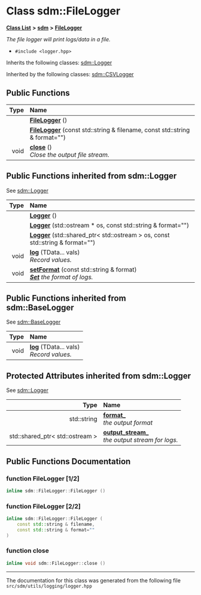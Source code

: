
# Class sdm::FileLogger

<link rel="stylesheet" href="https://cdnjs.cloudflare.com/ajax/libs/KaTeX/0.5.1/katex.min.css">
<link rel="stylesheet" href="https://cdn.jsdelivr.net/github-markdown-css/2.2.1/github-markdown.css"/>



[**Class List**](annotated.md) **>** [**sdm**](namespacesdm.md) **>** [**FileLogger**](classsdm_1_1FileLogger.md)



_The file logger will print logs/data in a file._ 

* `#include <logger.hpp>`



Inherits the following classes: [sdm::Logger](classsdm_1_1Logger.md)


Inherited by the following classes: [sdm::CSVLogger](classsdm_1_1CSVLogger.md)


















## Public Functions

| Type | Name |
| ---: | :--- |
|   | [**FileLogger**](classsdm_1_1FileLogger.md#function-filelogger-1-2) () <br> |
|   | [**FileLogger**](classsdm_1_1FileLogger.md#function-filelogger-2-2) (const std::string & filename, const std::string & format="") <br> |
|  void | [**close**](classsdm_1_1FileLogger.md#function-close) () <br>_Close the output file stream._  |

## Public Functions inherited from sdm::Logger

See [sdm::Logger](classsdm_1_1Logger.md)

| Type | Name |
| ---: | :--- |
|   | [**Logger**](classsdm_1_1Logger.md#function-logger-1-3) () <br> |
|   | [**Logger**](classsdm_1_1Logger.md#function-logger-2-3) (std::ostream \* os, const std::string & format="") <br> |
|   | [**Logger**](classsdm_1_1Logger.md#function-logger-3-3) (std::shared\_ptr&lt; std::ostream &gt; os, const std::string & format="") <br> |
|  void | [**log**](classsdm_1_1Logger.md#function-log) (TData... vals) <br>_Record values._  |
|  void | [**setFormat**](classsdm_1_1Logger.md#function-setformat) (const std::string & format) <br>[_**Set**_](structsdm_1_1Set.md) _the format of logs._ |

## Public Functions inherited from sdm::BaseLogger

See [sdm::BaseLogger](classsdm_1_1BaseLogger.md)

| Type | Name |
| ---: | :--- |
|  void | [**log**](classsdm_1_1BaseLogger.md#function-log) (TData... vals) <br>_Record values._  |











## Protected Attributes inherited from sdm::Logger

See [sdm::Logger](classsdm_1_1Logger.md)

| Type | Name |
| ---: | :--- |
|  std::string | [**format\_**](classsdm_1_1Logger.md#variable-format-)  <br>_the output format_  |
|  std::shared\_ptr&lt; std::ostream &gt; | [**output\_stream\_**](classsdm_1_1Logger.md#variable-output-stream-)  <br>_the output stream for logs._  |











## Public Functions Documentation


### function FileLogger [1/2]


```cpp
inline sdm::FileLogger::FileLogger () 
```



### function FileLogger [2/2]


```cpp
inline sdm::FileLogger::FileLogger (
    const std::string & filename,
    const std::string & format=""
) 
```



### function close 


```cpp
inline void sdm::FileLogger::close () 
```



------------------------------
The documentation for this class was generated from the following file `src/sdm/utils/logging/logger.hpp`
